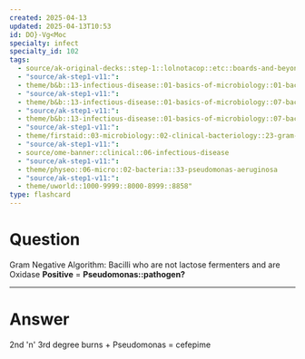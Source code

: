 ```yaml
---
created: 2025-04-13
updated: 2025-04-13T10:53
id: DO}-Vg<Moc
specialty: infect
specialty_id: 102
tags:
  - source/ak-original-decks::step-1::lolnotacop::etc::boards-and-beyond-micro::basics-of-micro
  - "source/ak-step1-v11:": 
  - theme/b&b::13-infectious-disease::01-basics-of-microbiology::01-bacteria
  - "source/ak-step1-v11:": 
  - theme/b&b::13-infectious-disease::01-basics-of-microbiology::07-bacterial-identification
  - "source/ak-step1-v11:": 
  - theme/b&b::13-infectious-disease::01-basics-of-microbiology::07-bacterial-identification::gram---algorithm
  - "source/ak-step1-v11:": 
  - theme/firstaid::03-microbiology::02-clinical-bacteriology::23-gram-negative-lab-algorithm
  - "source/ak-step1-v11:": 
  - source/ome-banner::clinical::06-infectious-disease
  - "source/ak-step1-v11:": 
  - theme/physeo::06-micro::02-bacteria::33-pseudomonas-aeruginosa
  - "source/ak-step1-v11:": 
  - theme/uworld::1000-9999::8000-8999::8858"
type: flashcard
---
```


# Question
Gram Negative Algorithm:   Bacilli who are not lactose fermenters and are Oxidase **Positive** = **Pseudomonas::pathogen?**

---

# Answer
2nd 'n' 3rd degree burns + Pseudomonas = cefepime